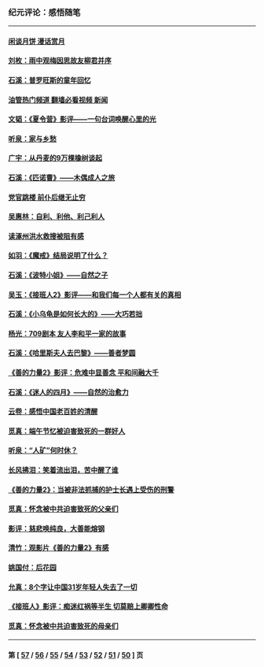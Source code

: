 ### 纪元评论：感悟随笔
---
#### [闲谈月饼 漫话赏月](../../pages/nsc1035/n14084548.md?10020330) 
#### [刘枚：雨中观梅因思故友柳君并序](../../pages/nsc1035/n14084198.md?10020330) 
#### [石溪：普罗旺斯的童年回忆](../../pages/nsc1035/n14079638.md?10020330) 
#### [油管热门频道 翻墙必看视频 新闻](ok?10020330)
#### [文韬：《夏令营》影评——一句台词唤醒心里的光](../../pages/nsc1035/n14079107.md?10020330) 
#### [听泉：家与乡愁](../../pages/nsc1035/n14068482.md?10020330) 
#### [广宇：从丹麦的9万棵橡树谈起](../../pages/nsc1035/n14061428.md?10020330) 
#### [石溪：《匹诺曹》——木偶成人之旅](../../pages/nsc1035/n14061424.md?10020330) 
#### [党官跳楼 前仆后继无止穷](../../pages/nsc1035/n14058175.md?10020330) 
#### [吴惠林：自利、利他、利己利人](../../pages/nsc1035/n14052459.md?10020330) 
#### [读涿州洪水救搜被阻有感](../../pages/nsc1035/n14049641.md?10020330) 
#### [如羽：《魔戒》结局说明了什么？](../../pages/nsc1035/n14048860.md?10020330) 
#### [石溪：《波特小姐》——自然之子](../../pages/nsc1035/n14048291.md?10020330) 
#### [吴玉：《接班人2》影评——和我们每一个人都有关的真相](../../pages/nsc1035/n14041114.md?10020330) 
#### [石溪：《小乌龟是如何长大的》——大巧若拙](../../pages/nsc1035/n14037479.md?10020330) 
#### [杨光：709剧本 友人李和平一家的故事](../../pages/nsc1035/n14032047.md?10020330) 
#### [石溪：《哈里斯夫人去巴黎》——善者梦圆](../../pages/nsc1035/n14031778.md?10020330) 
#### [《善的力量2》影评：危难中显善念 平和间融大千](../../pages/nsc1035/n14028390.md?10020330) 
#### [石溪：《迷人的四月》——自然的治愈力](../../pages/nsc1035/n14027049.md?10020330) 
#### [云卷：感悟中国老百姓的清醒](../../pages/nsc1035/n14025152.md?10020330) 
#### [觅真：端午节忆被迫害致死的一群好人](../../pages/nsc1035/n14020985.md?10020330) 
#### [听泉：“人矿”何时休？](../../pages/nsc1035/n14016609.md?10020330) 
#### [长风拂泪：笑着流出泪，苦中醒了谁](../../pages/nsc1035/n14016469.md?10020330) 
#### [《善的力量2》：当被非法抓捕的护士长遇上受伤的刑警](../../pages/nsc1035/n14015561.md?10020330) 
#### [觅真：怀念被中共迫害致死的父亲们](../../pages/nsc1035/n14014258.md?10020330) 
#### [影评：慈悲唤纯良，大善能熔钢](../../pages/nsc1035/n14010867.md?10020330) 
#### [清竹：观影片《善的力量2》有感](../../pages/nsc1035/n14010015.md?10020330) 
#### [姚国付：后花园](../../pages/nsc1035/n14005301.md?10020330) 
#### [允真：8个字让中国31岁年轻人失去了一切](../../pages/nsc1035/n13999093.md?10020330) 
#### [《接班人》影评：痴迷红祸等半生 切莫赔上卿卿性命](../../pages/nsc1035/n13998676.md?10020330) 
#### [觅真：怀念被中共迫害致死的母亲们](../../pages/nsc1035/n13997271.md?10020330) 

---
#### 第 [ [57](./57.md?10020330) / [56](./56.md?10020330) / [55](./55.md?10020330) / [54](./54.md?10020330) / [53](./53.md?10020330) / [52](./52.md?10020330) / [51](./51.md?10020330) / [50](./50.md?10020330) ] 页

